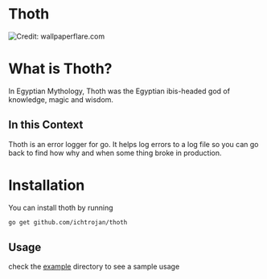 # Thoth

![Credit: wallpaperflare.com](https://c4.wallpaperflare.com/wallpaper/292/969/153/thoth-god-sekhmet-god-egyptian-mythology-set-god-wallpaper-preview.jpg)

# What is Thoth?

In Egyptian Mythology, Thoth was the Egyptian ibis-headed god of knowledge, magic and wisdom.

## In this Context

Thoth is an error logger for go. It helps log errors to a log file so you can go back to find how why and when some thing broke in production.

# Installation

You can install thoth by running

```bash
go get github.com/ichtrojan/thoth
```

## Usage

check the [example](https://github.com/ichtrojan/thoth/example) directory to see a sample usage

